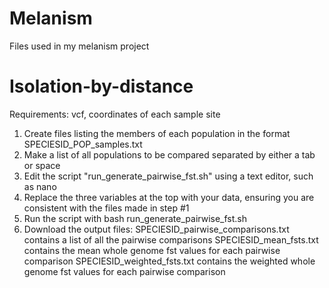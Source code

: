 # Melanism
Files used in my melanism project



# Isolation-by-distance

Requirements: vcf, coordinates of each sample site

1) Create files listing the members of each population in the format SPECIESID_POP_samples.txt
2) Make a list of all populations to be compared separated by either a tab or space
3) Edit the script "run_generate_pairwise_fst.sh" using a text editor, such as nano
4) Replace the three variables at the top with your data, ensuring you are consistent with the files made in step #1
5) Run the script with bash run_generate_pairwise_fst.sh
6) Download the output files:
SPECIESID_pairwise_comparisons.txt contains a list of all the pairwise comparisons
SPECIESID_mean_fsts.txt contains the mean whole genome fst values for each pairwise comparison
SPECIESID_weighted_fsts.txt contains the weighted whole genome fst values for each pairwise comparison
